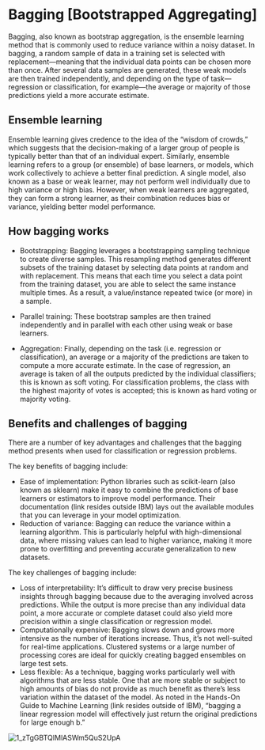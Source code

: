 # Bagging [Bootstrapped Aggregating]

Bagging, also known as bootstrap aggregation, is the ensemble learning method that is commonly used to reduce variance within a noisy dataset. In bagging, a random sample of data in a training set is selected with replacement—meaning that the individual data points can be chosen more than once. After several data samples are generated, these weak models are then trained independently, and depending on the type of task—regression or classification, for example—the average or majority of those predictions yield a more accurate estimate. 

## Ensemble learning

Ensemble learning gives credence to the idea of the “wisdom of crowds,” which suggests that the decision-making of a larger group of people is typically better than that of an individual expert. Similarly, ensemble learning refers to a group (or ensemble) of base learners, or models, which work collectively to achieve a better final prediction. A single model, also known as a base or weak learner, may not perform well individually due to high variance or high bias. However, when weak learners are aggregated, they can form a strong learner, as their combination reduces bias or variance, yielding better model performance.

## How bagging works

* Bootstrapping:  Bagging leverages a bootstrapping sampling technique to create diverse samples. This resampling method generates different subsets of the training dataset by selecting data points at random and with replacement. This means that each time you select a data point from the training dataset, you are able to select the same instance multiple times. As a result, a value/instance repeated twice (or more) in a sample.

* Parallel training: These bootstrap samples are then trained independently and in parallel with each other using weak or base learners.

* Aggregation: Finally, depending on the task (i.e. regression or classification), an average or a majority of the predictions are taken to compute a more accurate estimate. In the case of regression, an average is taken of all the outputs predicted by the individual classifiers; this is known as soft voting. For classification problems, the class with the highest majority of votes is accepted; this is known as hard voting or majority voting.

## Benefits and challenges of bagging

There are a number of key advantages and challenges that the bagging method presents when used for classification or regression problems. 

The key benefits of bagging include:

* Ease of implementation: Python libraries such as scikit-learn (also known as sklearn) make it easy to combine the predictions of base learners or estimators to improve model performance. Their documentation (link resides outside IBM) lays out the available modules that you can leverage in your model optimization.
* Reduction of variance: Bagging can reduce the variance within a learning algorithm. This is particularly helpful with high-dimensional data, where missing values can lead to higher variance, making it more prone to overfitting and preventing accurate generalization to new datasets.

The key challenges of bagging include:

* Loss of interpretability: It’s difficult to draw very precise business insights through bagging because due to the averaging involved across predictions. While the output is more precise than any individual data point, a more accurate or complete dataset could also yield more precision within a single classification or regression model.
* Computationally expensive: Bagging slows down and grows more intensive as the number of iterations increase. Thus, it’s not well-suited for real-time applications. Clustered systems or a large number of processing cores are ideal for quickly creating bagged ensembles on large test sets.
* Less flexible: As a technique, bagging works particularly well with algorithms that are less stable. One that are more stable or subject to high amounts of bias do not provide as much benefit as there’s less variation within the dataset of the model. As noted in the Hands-On Guide to Machine Learning (link resides outside of IBM), “bagging a linear regression model will effectively just return the original predictions for large enough b.”

![1_zTgGBTQIMlASWm5QuS2UpA](https://user-images.githubusercontent.com/83088512/215804875-c099c8f8-7a12-416c-acb1-eebcdf1c030e.jpg)
